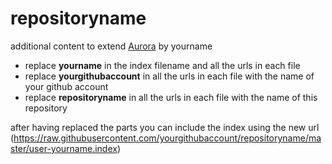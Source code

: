 # repositoryname
additional content to extend [Aurora](https://aurorabuilder.com/) by yourname

- replace **yourname** in the index filename and all the urls in each file
- replace **yourgithubaccount** in all the urls in each file with the name of your github account
- replace **repositoryname** in all the urls in each file with the name of this repository

after having replaced the parts you can include the index using the new url (https://raw.githubusercontent.com/yourgithubaccount/repositoryname/master/user-yourname.index)